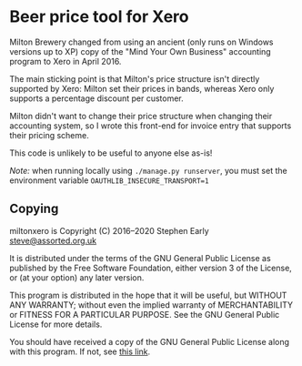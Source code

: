 Beer price tool for Xero
========================

Milton Brewery changed from using an ancient (only runs on Windows
versions up to XP) copy of the "Mind Your Own Business" accounting
program to Xero in April 2016.

The main sticking point is that Milton's price structure isn't
directly supported by Xero: Milton set their prices in bands, whereas
Xero only supports a percentage discount per customer.

Milton didn't want to change their price structure when changing their
accounting system, so I wrote this front-end for invoice entry that
supports their pricing scheme.

This code is unlikely to be useful to anyone else as-is!

*Note:* when running locally using `./manage.py runserver`, you must
set the environment variable `OAUTHLIB_INSECURE_TRANSPORT=1`

Copying
-------

miltonxero is Copyright (C) 2016–2020 Stephen Early <steve@assorted.org.uk>

It is distributed under the terms of the GNU General Public License
as published by the Free Software Foundation, either version 3
of the License, or (at your option) any later version.

This program is distributed in the hope that it will be useful, but
WITHOUT ANY WARRANTY; without even the implied warranty of
MERCHANTABILITY or FITNESS FOR A PARTICULAR PURPOSE.  See the GNU
General Public License for more details.

You should have received a copy of the GNU General Public License
along with this program.  If not, see [this
link](http://www.gnu.org/licenses/).
